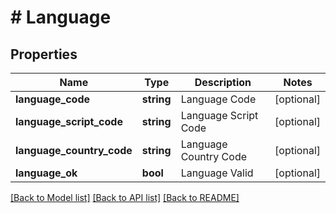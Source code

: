 # # Language

## Properties

Name | Type | Description | Notes
------------ | ------------- | ------------- | -------------
**language_code** | **string** | Language Code | [optional]
**language_script_code** | **string** | Language Script Code | [optional]
**language_country_code** | **string** | Language Country Code | [optional]
**language_ok** | **bool** | Language Valid | [optional]

[[Back to Model list]](../../README.md#models) [[Back to API list]](../../README.md#endpoints) [[Back to README]](../../README.md)
